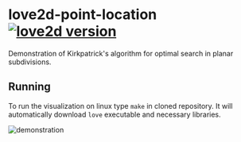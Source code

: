 # love2d-point-location [![love2d version](https://img.shields.io/badge/L%C3%96VE-11.3-27a9e0?labelColor=e74999)](https://love2d.org)
Demonstration of Kirkpatrick's algorithm for optimal search in planar subdivisions.

## Running
To run the visualization on linux type `make` in cloned repository.
It will automatically download `love` executable and necessary libraries.

![demonstration](#demo.gif)
